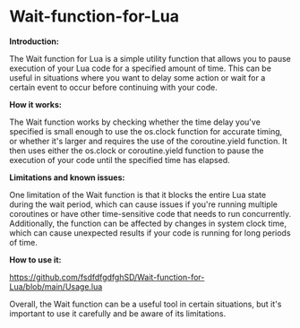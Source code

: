 # Wait-function-for-Lua

**Introduction:**

The Wait function for Lua is a simple utility function that allows you to pause execution of your Lua code for a specified amount of time. This can be useful in situations where you want to delay some action or wait for a certain event to occur before continuing with your code.

**How it works:**

The Wait function works by checking whether the time delay you've specified is small enough to use the os.clock function for accurate timing, or whether it's larger and requires the use of the coroutine.yield function. It then uses either the os.clock or coroutine.yield function to pause the execution of your code until the specified time has elapsed.

**Limitations and known issues:**

One limitation of the Wait function is that it blocks the entire Lua state during the wait period, which can cause issues if you're running multiple coroutines or have other time-sensitive code that needs to run concurrently. Additionally, the function can be affected by changes in system clock time, which can cause unexpected results if your code is running for long periods of time.

**How to use it:**

https://github.com/fsdfdfgdfghSD/Wait-function-for-Lua/blob/main/Usage.lua

Overall, the Wait function can be a useful tool in certain situations, but it's important to use it carefully and be aware of its limitations.
